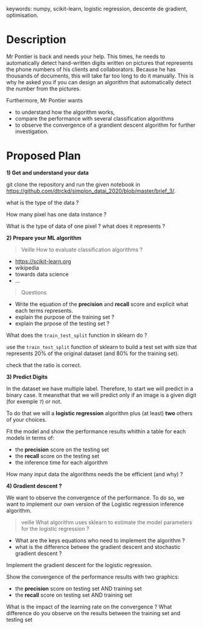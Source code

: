 
keywords:  numpy, scikit-learn, logistic regression, descente de gradient, optimisation.

# Description

Mr Pontier is back and needs your help. This times, he needs to automatically detect hand-written digits written on pictures that represents the phone numbers of his clients and collaborators.
Because he has thousands of documents, this will take far too long to do it manually. This is why he asked you if you can design an algorithm that automatically detect the number from the pictures.

Furthermore, Mr Pontier wants
* to understand how the algorithm works,
* compare the performance with several classification algorithms 
* to observe the convergence of a grandient descent algorithm for further investigation.


# Proposed Plan

**1) Get and understand your data**

git clone the repository and run the given notebook in https://github.com/dtrckd/simplon_datai_2020/blob/master/brief_3/.

what is the type of the data ?

How many pixel has one data instance ?

What is the type of data of one pixel ? what does it represents ?


**2) Prepare your ML algorithm**

> Veille
How to evaluate classification algorithms ?
* https://scikit-learn.org
* wikipedia
* towards data science
* ...

> Questions
* Write the equation of the **precision** and **recall** score and explicit what each terms represents.
* explain the purpose of the training set ?
* explain the prpose of the testing set ?
<!--* the randomization of the data ?-->


What does the `train_test_split` function in sklearn do ?

use the `train_test_split` function of sklearn to build a test set with size that represents 20% of the original dataset (and 80% for the training set).

check that the ratio is correct.

**3) Predict Digits**

In the dataset we have multiple label. Therefore, to start we will predict in a binary case. It meansthat that we will predict only if an image is a given digit (for exemple `7`) or not.

To do that we will a **logistic regression** algorithm plus (at least) **two** others of your choices. 

Fit the model and show the performance results whithin a table for each models in terms of:
* the **precision** score on the testing set 
* the **recall** score on the testing set
* the inference time for each algorithm

How many input data the algorithms needs the be efficient (and why) ? 

**4) Gradient descent ?**

We want to observe the convergence of the performance.
To do so, we want to implement our own version of the Logistic regression inference algorithm.

> veille
What algorithm uses sklearn to estimate the model parameters for the logistic regression ?
* What are the keys equations who need to implement the algorithm ?
* what is the difference betwee the gradient descent and stochastic gradient descent ?

Implement the gradient descent for the logistic regression.


Show the convergence of the performance results with two graphics:
* the **precision** score on testing set AND training set 
* the **recall** score on testing set AND training set 


What is the impact of the learning rate on the convergence ?
What difference do you observe on the results between the training set and testing set

